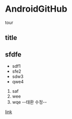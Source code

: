 # AndroidGitHub
tour


title 
-----

sfdfe
-----

* sdf1
* sfe2
* sdw3
* qwe4

1. saf
2. wee
3. wqe
--태환 수정--

[link](https://github.com/egk00/AndroidGitHub/edit/master/README.md)
